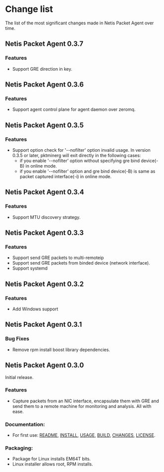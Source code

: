 # Change list

The list of the most significant changes made in Netis Packet Agent over time.


## Netis Packet Agent 0.3.7

### Features
* Support GRE direction in key.


## Netis Packet Agent 0.3.6

### Features
* Support agent control plane for agent daemon over zeromq.


## Netis Packet Agent 0.3.5

### Features
* Support option check for '--nofilter' option invalid usage. In version 0.3.5 or later, pktminerg will exit directly in the following cases:
    - if you enable '--nofilter' option without specifying gre bind device(-B) in online mode.
    - if you enable '--nofilter' option and gre bind device(-B) is same as packet captured interface(-i) in online mode. 

## Netis Packet Agent 0.3.4

### Features
* Support MTU discovery strategy.

## Netis Packet Agent 0.3.3

### Features
* Support send GRE packets to multi-remoteip
* Support send GRE packets from binded device (network interface).
* Support systemd

## Netis Packet Agent 0.3.2

### Features
* Add Windows support

## Netis Packet Agent 0.3.1

### Bug Fixes
* Remove rpm install boost library dependencies.


## Netis Packet Agent 0.3.0

Initial release.

### Features
* Capture packets from an NIC interface, encapsulate them with GRE and send them to a remote machine for monitoring and analysis. All with ease.

### Documentation:

* For first use: [README](README.md), [INSTALL](INSTALL.md), [USAGE](USAGE.md), [BUILD](BUILD.md), [CHANGES](CHANGES.md), [LICENSE](LICENSE.md).

### Packaging:

* Package for Linux installs EM64T bits.
* Linux installer allows root, RPM installs.
